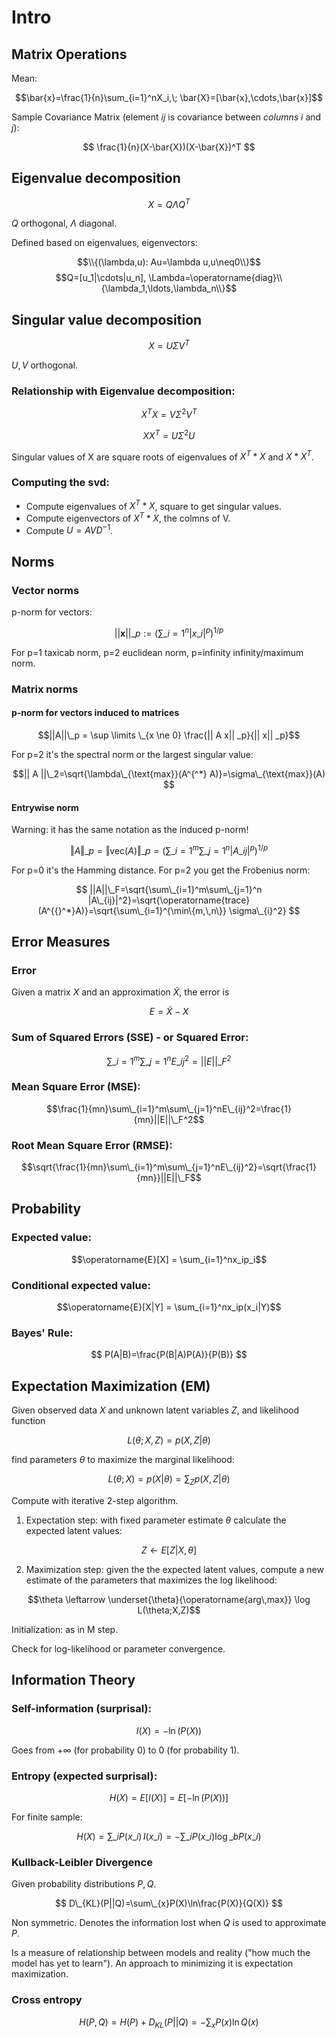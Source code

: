 Intro
===

Matrix Operations
---

Mean:

$$\bar{x}=\frac{1}{n}\sum_{i=1}^nX_i,\; \bar{X}=[\bar{x},\cdots,\bar{x}]$$

Sample Covariance Matrix (element $ij$ is covariance between *columns* $i$ and $j$):

$$ \frac{1}{n}(X-\bar{X})(X-\bar{X})^T $$

Eigenvalue decomposition
---

$$ X=Q\Lambda Q^T $$

$Q$ orthogonal, $\Lambda$ diagonal.

Defined based on eigenvalues, eigenvectors:

$$\\{(\lambda,u): Au=\lambda u,u\neq0\\}$$
$$Q=[u_1|\cdots|u_n], \Lambda=\operatorname{diag}\\{\lambda_1,\ldots,\lambda_n\\}$$

Singular value decomposition
---

$$ X=U\Sigma V^T $$

$U, V$ orthogonal.

### Relationship with Eigenvalue decomposition:

$$ X^TX=V\Sigma^2V^T $$

$$ XX^T=U\Sigma^2U$$

Singular values of X are square roots of eigenvalues of $X^T*X$ and $X*X^T$.

### Computing the svd:

* Compute eigenvalues of $X^T*X$, square to get singular values.
* Compute eigenvectors of $X^T*X$, the colmns of V.
* Compute $U=AVD^{-1}$.

Norms
---

### Vector norms

p-norm for vectors:

$$||\mathbf{x}||\_p := \bigg( \sum\_{i=1}^n |x\_i|^p \bigg)^{1/p}$$

For p=1 taxicab norm, p=2 euclidean norm, p=infinity infinity/maximum norm.

### Matrix norms

#### p-norm for vectors induced to matrices

$$||A||\_p = \sup \limits \_{x \ne 0} \frac{|| A x|| _p}{|| x|| _p}$$

For p=2 it's the spectral norm or the largest singular value:

$$|| A ||\_2=\sqrt{\lambda\_{\text{max}}(A^{^*} A)}=\sigma\_{\text{max}}(A) $$

#### Entrywise norm

Warning: it has the same notation as the induced p-norm!

$$\Vert A \Vert\_{p} = \Vert \mathrm{vec}(A) \Vert\_{p} = \left( \sum\_{i=1}^m \sum\_{j=1}^n |A\_{ij}|^p \right)^{1/p}$$ 

For p=0 it's the Hamming distance. For p=2 you get the Frobenius norm:

$$ ||A||\_F=\sqrt{\sum\_{i=1}^m\sum\_{j=1}^n |A\_{ij}|^2}=\sqrt{\operatorname{trace}(A^{{}^*}A)}=\sqrt{\sum\_{i=1}^{\min\{m,\,n\}} \sigma\_{i}^2} $$

Error Measures
---

### Error

Given a matrix $X$ and an approximation $\tilde{X}$, the error is

$$E=\tilde{X}-X$$

### Sum of Squared Errors (SSE) - or Squared Error:

$$\sum\_{i=1}^m\sum\_{j=1}^nE\_{ij}^2=||E||\_F^2$$

### Mean Square Error (MSE):

$$\frac{1}{mn}\sum\_{i=1}^m\sum\_{j=1}^nE\_{ij}^2=\frac{1}{mn}||E||\_F^2$$

### Root Mean Square Error (RMSE):

$$\sqrt{\frac{1}{mn}\sum\_{i=1}^m\sum\_{j=1}^nE\_{ij}^2}=\sqrt{\frac{1}{mn}}||E||\_F$$

Probability
---

### Expected value:

$$\operatorname{E}[X] = \sum_{i=1}^nx_ip_i$$

### Conditional expected value:

$$\operatorname{E}[X|Y] = \sum_{i=1}^nx_ip(x_i|Y)$$

### Bayes' Rule:

$$ P(A|B)=\frac{P(B|A)P(A)}{P(B)} $$

Expectation Maximization (EM)
---

Given observed data $X$ and unknown latent variables $Z$, and likelihood function

$$L(\theta; X, Z) = p(X, Z|\theta) $$ 

find parameters $\theta$ to maximize the marginal likelihood:

$$ L(\theta; X) = p(X|\theta) = \sum_Z p(X,Z|\theta) $$

Compute with iterative 2-step algorithm.

1. Expectation step: with fixed parameter estimate $\theta$ calculate the expected latent values:

$$Z\leftarrow E[Z|X,\theta]$$

2. Maximization step: given the the expected latent values, compute a new estimate of the parameters that maximizes the log likelihood:

$$\theta \leftarrow \underset{\theta}{\operatorname{arg\,max}} \log L(\theta;X,Z)$$

Initialization: as in M step.

Check for log-likelihood or parameter convergence.

Information Theory
---

### Self-information (surprisal):

$$ I(X) = - \ln(P(X)) $$

Goes from $+\infty$ (for probability 0) to 0 (for probability 1).

### Entropy (expected surprisal):

$$ H(X) = E[I(X)] = E[-\ln(P(X))] $$ 

For finite sample:

$$ H(X) = \sum\_{i} {P(x\_i)\,I(x\_i)} = -\sum\_{i} {P(x\_i) \log\_b P(x\_i)} $$

### Kullback-Leibler Divergence

Given probability distributions $P, Q$.

$$ D\_{KL}(P||Q)=\sum\_{x}P(X)\ln\frac{P(X)}{Q(X)} $$

Non symmetric. Denotes the information lost when $Q$ is used to approximate $P$.

Is a measure of relationship between models and reality ("how much the model has yet to learn"). An approach to minimizing it is expectation maximization.


### Cross entropy

$$ H(P,Q) = H(P)+D_{KL}(P||Q) = -\sum_xP(x)\ln Q(x)$$
